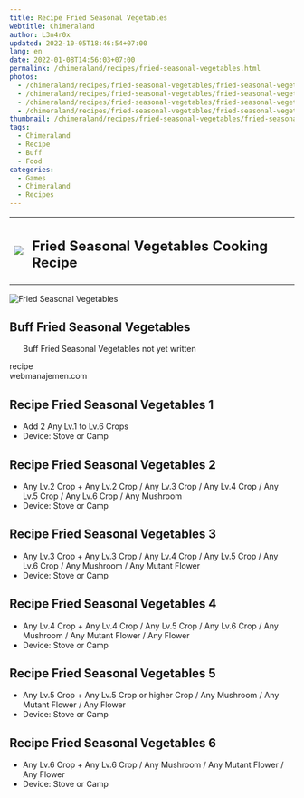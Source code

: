 ```yaml
---
title: Recipe Fried Seasonal Vegetables
webtitle: Chimeraland
author: L3n4r0x
updated: 2022-10-05T18:46:54+07:00
lang: en
date: 2022-01-08T14:56:03+07:00
permalink: /chimeraland/recipes/fried-seasonal-vegetables.html
photos:
  - /chimeraland/recipes/fried-seasonal-vegetables/fried-seasonal-vegetables.webp
  - /chimeraland/recipes/fried-seasonal-vegetables/fried-seasonal-vegetables-name.webp
  - /chimeraland/recipes/fried-seasonal-vegetables/fried-seasonal-vegetables-icon.webp
  - /chimeraland/recipes/fried-seasonal-vegetables/fried-seasonal-vegetables-material.webp
thumbnail: /chimeraland/recipes/fried-seasonal-vegetables/fried-seasonal-vegetables.webp
tags:
  - Chimeraland
  - Recipe
  - Buff
  - Food
categories:
  - Games
  - Chimeraland
  - Recipes
---
```


<section id="bootstrap-wrapper">
  <link
    rel="stylesheet"
    href="https://cdn.statically.io/gh/dimaslanjaka/Web-Manajemen/40ac3225/css/bootstrap-4.5-wrapper.css"
  />
  <div class="row mb-2">
    <div class="col-md-12 mb-2">
      <table class="table" id="post-info">
        <tbody>
          <tr>
            <td>
              <img
                class="d-inline-block me-2"
                src="/chimeraland/recipes/fried-seasonal-vegetables/fried-seasonal-vegetables-icon.webp"
                width="auto"
                height="auto"
              />
            </td>
            <td>
              <h1 class="fs-5">Fried Seasonal Vegetables Cooking Recipe</h1>
            </td>
          </tr>
        </tbody>
      </table>
    </div>
  </div>
  <div class="card mb-2">
    <div class="row g-0">
      <div class="col-sm-4 position-relative mb-2">
        <img
          src="/chimeraland/recipes/fried-seasonal-vegetables/fried-seasonal-vegetables-material.webp"
          class="card-img fit-cover w-100 h-100"
          alt="Fried Seasonal Vegetables"
          data-fancybox="true"
        />
      </div>
      <div class="col-sm-8 mb-2">
        <div class="card-body">
          <h2 class="card-title fs-5">Buff Fried Seasonal Vegetables</h2>
          <div class="card-text">
            <ul>
              Buff Fried Seasonal Vegetables not yet written
            </ul>
          </div>
          <span class="badge rounded-pill bg-dark text-white">recipe</span>
        </div>
        <div class="card-footer text-end text-muted">webmanajemen.com</div>
      </div>
    </div>
  </div>
  <div class="row mb-2">
    <div class="col-12 col-lg-6 recipe-item mb-2">
      <div class="card">
        <div class="card-body">
          <h2 class="card-title fs-5">Recipe Fried Seasonal Vegetables 1</h2>
          <div class="card-text">
            <ul>
              <li>Add 2 Any Lv.1 to Lv.6 Crops</li>
              <li>Device: Stove or Camp</li>
            </ul>
          </div>
        </div>
      </div>
    </div>
    <div class="col-12 col-lg-6 recipe-item mb-2">
      <div class="card">
        <div class="card-body">
          <h2 class="card-title fs-5">Recipe Fried Seasonal Vegetables 2</h2>
          <div class="card-text">
            <ul>
              <li>
                Any Lv.2 Crop<span> + </span>Any Lv.2 Crop<span> / </span>Any
                Lv.3 Crop<span> / </span>Any Lv.4 Crop<span> / </span>Any Lv.5
                Crop<span> / </span>Any Lv.6 Crop<span> / </span>Any Mushroom
              </li>
              <li>Device: Stove or Camp</li>
            </ul>
          </div>
        </div>
      </div>
    </div>
    <div class="col-12 col-lg-6 recipe-item mb-2">
      <div class="card">
        <div class="card-body">
          <h2 class="card-title fs-5">Recipe Fried Seasonal Vegetables 3</h2>
          <div class="card-text">
            <ul>
              <li>
                Any Lv.3 Crop<span> + </span>Any Lv.3 Crop<span> / </span>Any
                Lv.4 Crop<span> / </span>Any Lv.5 Crop<span> / </span>Any Lv.6
                Crop<span> / </span>Any Mushroom<span> / </span>Any Mutant
                Flower
              </li>
              <li>Device: Stove or Camp</li>
            </ul>
          </div>
        </div>
      </div>
    </div>
    <div class="col-12 col-lg-6 recipe-item mb-2">
      <div class="card">
        <div class="card-body">
          <h2 class="card-title fs-5">Recipe Fried Seasonal Vegetables 4</h2>
          <div class="card-text">
            <ul>
              <li>
                Any Lv.4 Crop<span> + </span>Any Lv.4 Crop<span> / </span>Any
                Lv.5 Crop<span> / </span>Any Lv.6 Crop<span> / </span>Any
                Mushroom<span> / </span>Any Mutant Flower<span> / </span>Any
                Flower
              </li>
              <li>Device: Stove or Camp</li>
            </ul>
          </div>
        </div>
      </div>
    </div>
    <div class="col-12 col-lg-6 recipe-item mb-2">
      <div class="card">
        <div class="card-body">
          <h2 class="card-title fs-5">Recipe Fried Seasonal Vegetables 5</h2>
          <div class="card-text">
            <ul>
              <li>
                Any Lv.5 Crop<span> + </span>Any Lv.5 Crop or higher Crop<span>
                  / </span
                >Any Mushroom<span> / </span>Any Mutant Flower<span> / </span
                >Any Flower
              </li>
              <li>Device: Stove or Camp</li>
            </ul>
          </div>
        </div>
      </div>
    </div>
    <div class="col-12 col-lg-6 recipe-item mb-2">
      <div class="card">
        <div class="card-body">
          <h2 class="card-title fs-5">Recipe Fried Seasonal Vegetables 6</h2>
          <div class="card-text">
            <ul>
              <li>
                Any Lv.6 Crop<span> + </span>Any Lv.6 Crop<span> / </span>Any
                Mushroom<span> / </span>Any Mutant Flower<span> / </span>Any
                Flower
              </li>
              <li>Device: Stove or Camp</li>
            </ul>
          </div>
        </div>
      </div>
    </div>
  </div>
</section>